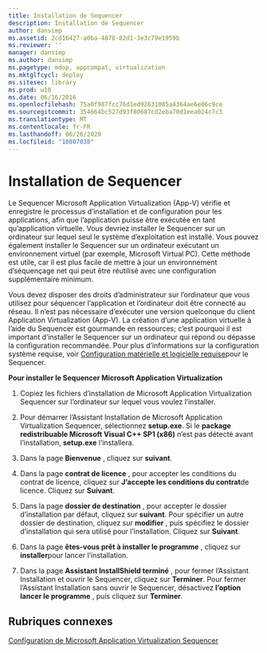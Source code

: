 ```yaml
---
title: Installation de Sequencer
description: Installation de Sequencer
author: dansimp
ms.assetid: 2cd16427-a0ba-4870-82d1-3e3c79e1959b
ms.reviewer: ''
manager: dansimp
ms.author: dansimp
ms.pagetype: mdop, appcompat, virtualization
ms.mktglfcycl: deploy
ms.sitesec: library
ms.prod: w10
ms.date: 06/16/2016
ms.openlocfilehash: 75a0f987fcc76d1ed92631085a4364ae6e06c9ce
ms.sourcegitcommit: 354664bc527d93f80687cd2eba70d1eea024c7c3
ms.translationtype: MT
ms.contentlocale: fr-FR
ms.lasthandoff: 06/26/2020
ms.locfileid: "10807038"
---
```

# Installation de Sequencer


Le Sequencer Microsoft Application Virtualization (App-V) vérifie et enregistre le processus d’installation et de configuration pour les applications, afin que l’application puisse être exécutée en tant qu’application virtuelle. Vous devriez installer le Sequencer sur un ordinateur sur lequel seul le système d’exploitation est installé. Vous pouvez également installer le Sequencer sur un ordinateur exécutant un environnement virtuel (par exemple, Microsoft Virtual PC). Cette méthode est utile, car il est plus facile de mettre à jour un environnement d’séquençage net qui peut être réutilisé avec une configuration supplémentaire minimum.

Vous devez disposer des droits d’administrateur sur l’ordinateur que vous utilisez pour séquencer l’application et l’ordinateur doit être connecté au réseau. Il n’est pas nécessaire d’exécuter une version quelconque du client Application Virtualization (App-V). La création d’une application virtuelle à l’aide du Sequencer est gourmande en ressources; c’est pourquoi il est important d’installer le Sequencer sur un ordinateur qui répond ou dépasse la configuration recommandée. Pour plus d’informations sur la configuration système requise, voir [Configuration matérielle et logicielle requise](sequencer-hardware-and-software-requirements.md)pour le Sequencer.

**Pour installer le Sequencer Microsoft Application Virtualization**

1.  Copiez les fichiers d’installation de Microsoft Application Virtualization Sequencer sur l’ordinateur sur lequel vous voulez l’installer.

2.  Pour démarrer l’Assistant Installation de Microsoft Application Virtualization Sequencer, sélectionnez **setup.exe**. Si le **package redistribuable Microsoft Visual C++ SP1 (x86)** n’est pas détecté avant l’installation, **setup.exe** l’installera.

3.  Dans la page **Bienvenue** , cliquez sur **suivant**.

4.  Dans la page **contrat de licence** , pour accepter les conditions du contrat de licence, cliquez sur **J’accepte les conditions du contrat**de licence. Cliquez sur **Suivant**.

5.  Dans la page **dossier de destination** , pour accepter le dossier d’installation par défaut, cliquez sur **suivant**. Pour spécifier un autre dossier de destination, cliquez sur **modifier** , puis spécifiez le dossier d’installation qui sera utilisé pour l’installation. Cliquez sur **Suivant**.

6.  Dans la page **êtes-vous prêt à installer le programme** , cliquez sur **installer**pour lancer l’installation.

7.  Dans la page **Assistant InstallShield terminé** , pour fermer l’Assistant Installation et ouvrir le Sequencer, cliquez sur **Terminer**. Pour fermer l’Assistant Installation sans ouvrir le Sequencer, désactivez **l’option lancer le programme** , puis cliquez sur **Terminer**.

## Rubriques connexes


[Configuration de Microsoft Application Virtualization Sequencer](configuring-the-application-virtualization-sequencer.md)

 

 





